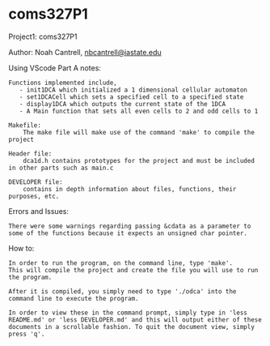 # coms327P1

Project1: coms327P1

Author: Noah Cantrell, nbcantrell@iastate.edu

Using VScode 
Part A notes:

    Functions implemented include, 
       - init1DCA which initialized a 1 dimensional cellular automaton
       - set1DCACell which sets a specified cell to a specified state
       - display1DCA which outputs the current state of the 1DCA
       - A Main function that sets all even cells to 2 and odd cells to 1

    Makefile:
        The make file will make use of the command 'make' to compile the project

    Header file:
        dca1d.h contains prototypes for the project and must be included in other parts such as main.c

    DEVELOPER file:
        contains in depth information about files, functions, their purposes, etc.

Errors and Issues:

    There were some warnings regarding passing &cdata as a parameter to some of the functions because it expects an unsigned char pointer.

How to:

    In order to run the program, on the command line, type 'make'.
    This will compile the project and create the file you will use to run the program.

    After it is compiled, you simply need to type './odca' into the command line to execute the program.

    In order to view these in the command prompt, simply type in 'less README.md' or 'less DEVELOPER.md' and this will output either of these documents in a scrollable fashion. To quit the document view, simply press 'q'.

